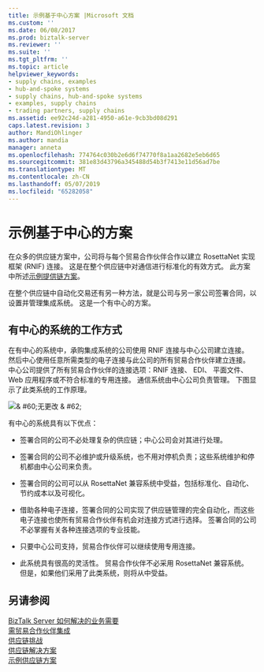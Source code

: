 ```yaml
---
title: 示例基于中心方案 |Microsoft 文档
ms.custom: ''
ms.date: 06/08/2017
ms.prod: biztalk-server
ms.reviewer: ''
ms.suite: ''
ms.tgt_pltfrm: ''
ms.topic: article
helpviewer_keywords:
- supply chains, examples
- hub-and-spoke systems
- supply chains, hub-and-spoke systems
- examples, supply chains
- trading partners, supply chains
ms.assetid: ee92c24d-a281-4950-a61e-9cb3bd08d291
caps.latest.revision: 3
author: MandiOhlinger
ms.author: mandia
manager: anneta
ms.openlocfilehash: 774764c030b2e6d6f74770f8a1aa2682e5eb6d65
ms.sourcegitcommit: 381e83d43796a345488d54b3f7413e11d56ad7be
ms.translationtype: MT
ms.contentlocale: zh-CN
ms.lasthandoff: 05/07/2019
ms.locfileid: "65282058"
---
```

# <a name="sample-hub-based-scenario"></a>示例基于中心的方案
在众多的供应链方案中，公司将与每个贸易合作伙伴合作以建立 RosettaNet 实现框架 (RNIF) 连接。 这是在整个供应链中对通信进行标准化的有效方式。 此方案中所述[示例提供链方案](../../adapters-and-accelerators/accelerator-rosettanet/sample-supply-chain-scenario.md)。  
  
 在整个供应链中自动化交易还有另一种方法，就是公司与另一家公司签署合同，以设置并管理集成系统。 这是一个有中心的方案。  
  
## <a name="how-a-hub-based-system-works"></a>有中心的系统的工作方式  
 在有中心的系统中，承购集成系统的公司使用 RNIF 连接与中心公司建立连接。 然后中心使用任意所需类型的电子连接与此公司的所有贸易合作伙伴建立连接。 中心公司提供了所有贸易合作伙伴的连接选项：RNIF 连接、 EDI、 平面文件、 Web 应用程序或不符合标准的专用连接。 通信系统由中心公司负责管理。 下图显示了此类系统的工作原理。  
  
 ![& #60;无更改 & #62;](../../adapters-and-accelerators/accelerator-rosettanet/media/hub-based-scenario.gif "Hub_Based_Scenario")  
  
 有中心的系统具有以下优点：  
  
-   签署合同的公司不必处理复杂的供应链；中心公司会对其进行处理。  
  
-   签署合同的公司不必维护或升级系统，也不用对停机负责；这些系统维护和停机都由中心公司来负责。  
  
-   签署合同的公司可以从 RosettaNet 兼容系统中受益，包括标准化、自动化、节约成本以及可视化。  
  
-   借助各种电子连接，签署合同的公司实现了供应链管理的完全自动化，而这些电子连接也使所有贸易合作伙伴有机会对连接方式进行选择。 签署合同的公司不必掌握有关各种连接选项的专业技能。  
  
-   只要中心公司支持，贸易合作伙伴可以继续使用专用连接。  
  
-   此系统具有很高的灵活性。 贸易合作伙伴不必采用 RosettaNet 兼容系统。 但是，如果他们采用了此类系统，则将从中受益。  
  
## <a name="see-also"></a>另请参阅  
 [BizTalk Server 如何解决的业务需要](../../adapters-and-accelerators/accelerator-rosettanet/how-biztalk-server-solves-the-business-need1.md)   
 [需贸易合作伙伴集成](../../adapters-and-accelerators/accelerator-rosettanet/the-need-for-trading-partner-integration.md)   
 [供应链挑战](../../adapters-and-accelerators/accelerator-rosettanet/the-supply-chain-challenge.md)   
 [供应链解决方案](../../adapters-and-accelerators/accelerator-rosettanet/the-supply-chain-solution.md)   
 [示例供应链方案](../../adapters-and-accelerators/accelerator-rosettanet/sample-supply-chain-scenario.md)
